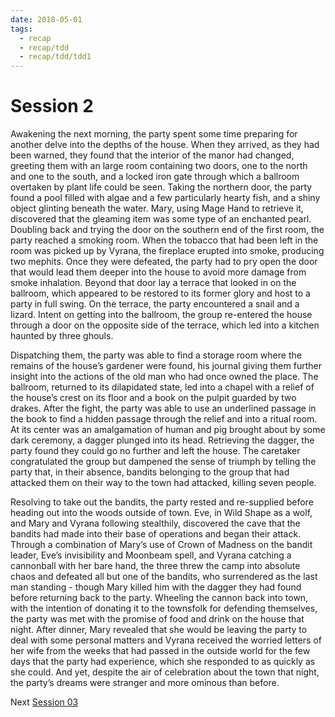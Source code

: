 ```yaml
---
date: 2018-05-01
tags:
  - recap
  - recap/tdd
  - recap/tdd/tdd1
---
```

# Session 2

Awakening the next morning, the party spent some time preparing for another delve into the depths of the house. When they arrived, as they had been warned, they found that the interior of the manor had changed, greeting them with an large room containing two doors, one to the north and one to the south, and a locked iron gate through which a ballroom overtaken by plant life could be seen. Taking the northern door, the party found a pool filled with algae and a few particularly hearty fish, and a shiny object glinting beneath the water. Mary, using Mage Hand to retrieve it, discovered that the gleaming item was some type of an enchanted pearl. Doubling back and trying the door on the southern end of the first room, the party reached a smoking room. When the tobacco that had been left in the room was picked up by Vyrana, the fireplace erupted into smoke, producing two mephits. Once they were defeated, the party had to pry open the door that would lead them deeper into the house to avoid more damage from smoke inhalation. Beyond that door lay a terrace that looked in on the ballroom, which appeared to be restored to its former glory and host to a party in full swing. On the terrace, the party encountered a snail and a lizard. Intent on getting into the ballroom, the group re-entered the house through a door on the opposite side of the terrace, which led into a kitchen haunted by three ghouls.

Dispatching them, the party was able to find a storage room where the remains of the house’s gardener were found, his journal giving them further insight into the actions of the old man who had once owned the place. The ballroom, returned to its dilapidated state, led into a chapel with a relief of the house’s crest on its floor and a book on the pulpit guarded by two drakes. After the fight, the party was able to use an underlined passage in the book to find a hidden passage through the relief and into a ritual room. At its center was an amalgamation of human and pig brought about by some dark ceremony, a dagger plunged into its head. Retrieving the dagger, the party found they could go no further and left the house. The caretaker congratulated the group but dampened the sense of triumph by telling the party that, in their absence, bandits belonging to the group that had attacked them on their way to the town had attacked, killing seven people.

Resolving to take out the bandits, the party rested and re-supplied before heading out into the woods outside of town. Eve, in Wild Shape as a wolf, and Mary and Vyrana following stealthily, discovered the cave that the bandits had made into their base of operations and began their attack. Through a combination of Mary’s use of Crown of Madness on the bandit leader, Eve’s invisibility and Moonbeam spell, and Vyrana catching a cannonball with her bare hand, the three threw the camp into absolute chaos and defeated all but one of the bandits, who surrendered as the last man standing - though Mary killed him with the dagger they had found before returning back to the party. Wheeling the cannon back into town, with the intention of donating it to the townsfolk for defending themselves, the party was met with the promise of food and drink on the house that night. After dinner, Mary revealed that she would be leaving the party to deal with some personal matters and Vyrana received the worried letters of her wife from the weeks that had passed in the outside world for the few days that the party had experience, which she responded to as quickly as she could. And yet, despite the air of celebration about the town that night, the party’s dreams were stranger and more ominous than before.

Next
[Session 03](Recaps/Auril%20Adventures/Campaign%201%20-%20The%20Dragonest%20Dungeon/Session%2003.md)